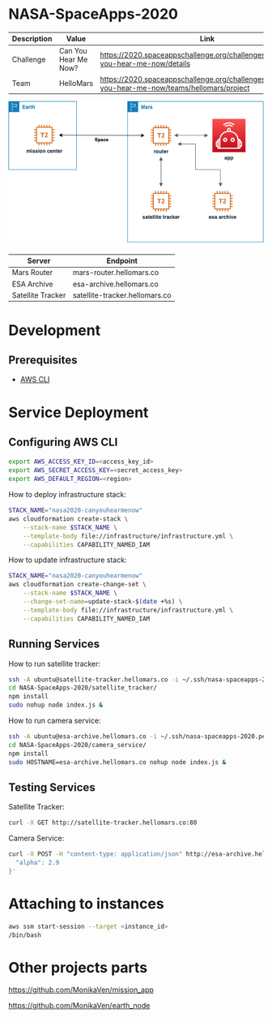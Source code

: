 # NASA-SpaceApps-2020

Description | Value | Link
----------- | ------------ | ------------
Challenge   | Can You Hear Me Now? | https://2020.spaceappschallenge.org/challenges/connect/can-you-hear-me-now/details
Team        | HelloMars | https://2020.spaceappschallenge.org/challenges/connect/can-you-hear-me-now/teams/hellomars/project

![Image of Infrastructure](docs/infrastructure.png)

Server | Endpoint
----------- | ------------
Mars Router | mars-router.hellomars.co
ESA Archive | esa-archive.hellomars.co
Satellite Tracker | satellite-tracker.hellomars.co

# Development

## Prerequisites

- [AWS CLI](https://docs.aws.amazon.com/cli/latest/userguide/cli-chap-install.html)

# Service Deployment

## Configuring AWS CLI

```bash
export AWS_ACCESS_KEY_ID=<access_key_id>
export AWS_SECRET_ACCESS_KEY=<secret_access_key>
export AWS_DEFAULT_REGION=<region>
```

How to deploy infrastructure stack:
```bash
STACK_NAME="nasa2020-canyouhearmenow"
aws cloudformation create-stack \
    --stack-name $STACK_NAME \
    --template-body file://infrastructure/infrastructure.yml \
    --capabilities CAPABILITY_NAMED_IAM
```

How to update infrastructure stack:
```bash
STACK_NAME="nasa2020-canyouhearmenow"
aws cloudformation create-change-set \
    --stack-name $STACK_NAME \
    --change-set-name=update-stack-$(date +%s) \
    --template-body file://infrastructure/infrastructure.yml \
    --capabilities CAPABILITY_NAMED_IAM
```

## Running Services

How to run satellite tracker:
```bash
ssh -A ubuntu@satellite-tracker.hellomars.co -i ~/.ssh/nasa-spaceapps-2020.pem
cd NASA-SpaceApps-2020/satellite_tracker/
npm install
sudo nohup node index.js &
```

How to run camera service:
```bash
ssh -A ubuntu@esa-archive.hellomars.co -i ~/.ssh/nasa-spaceapps-2020.pem
cd NASA-SpaceApps-2020/camera_service/
npm install
sudo HOSTNAME=esa-archive.hellomars.co nohup node index.js &
```

## Testing Services

Satellite Tracker:
```bash
curl -X GET http://satellite-tracker.hellomars.co:80
```

Camera Service:
```bash
curl -X POST -H "content-type: application/json" http://esa-archive.hellomars.co/takepic -d '{
  "alpha": 2.9
}'
```

# Attaching to instances
```bash
aws ssm start-session --target <instance_id>
/bin/bash
```

# Other projects parts
https://github.com/MonikaVen/mission_app

https://github.com/MonikaVen/earth_node
